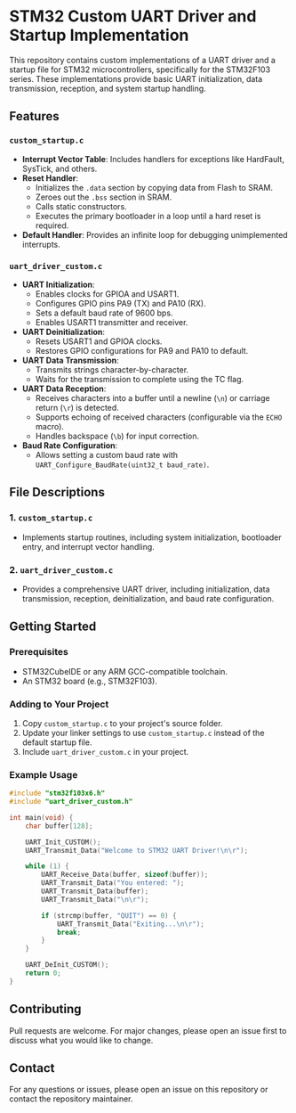 # STM32 Custom UART Driver and Startup Implementation

This repository contains custom implementations of a UART driver and a startup file for STM32 microcontrollers, specifically for the STM32F103 series. These implementations provide basic UART initialization, data transmission, reception, and system startup handling.

## Features

### `custom_startup.c`
- **Interrupt Vector Table**: Includes handlers for exceptions like HardFault, SysTick, and others.
- **Reset Handler**:
  - Initializes the `.data` section by copying data from Flash to SRAM.
  - Zeroes out the `.bss` section in SRAM.
  - Calls static constructors.
  - Executes the primary bootloader in a loop until a hard reset is required.
- **Default Handler**: Provides an infinite loop for debugging unimplemented interrupts.

### `uart_driver_custom.c`
- **UART Initialization**:
  - Enables clocks for GPIOA and USART1.
  - Configures GPIO pins PA9 (TX) and PA10 (RX).
  - Sets a default baud rate of 9600 bps.
  - Enables USART1 transmitter and receiver.
- **UART Deinitialization**:
  - Resets USART1 and GPIOA clocks.
  - Restores GPIO configurations for PA9 and PA10 to default.
- **UART Data Transmission**:
  - Transmits strings character-by-character.
  - Waits for the transmission to complete using the TC flag.
- **UART Data Reception**:
  - Receives characters into a buffer until a newline (`\n`) or carriage return (`\r`) is detected.
  - Supports echoing of received characters (configurable via the `ECHO` macro).
  - Handles backspace (`\b`) for input correction.
- **Baud Rate Configuration**:
  - Allows setting a custom baud rate with `UART_Configure_BaudRate(uint32_t baud_rate)`.

## File Descriptions

### 1. `custom_startup.c`
- Implements startup routines, including system initialization, bootloader entry, and interrupt vector handling.

### 2. `uart_driver_custom.c`
- Provides a comprehensive UART driver, including initialization, data transmission, reception, deinitialization, and baud rate configuration.

## Getting Started

### Prerequisites
- STM32CubeIDE or any ARM GCC-compatible toolchain.
- An STM32 board (e.g., STM32F103).

### Adding to Your Project
1. Copy `custom_startup.c` to your project's source folder.
2. Update your linker settings to use `custom_startup.c` instead of the default startup file.
3. Include `uart_driver_custom.c` in your project.

### Example Usage
```c
#include "stm32f103x6.h"
#include "uart_driver_custom.h"

int main(void) {
    char buffer[128];

    UART_Init_CUSTOM();
    UART_Transmit_Data("Welcome to STM32 UART Driver!\n\r");

    while (1) {
        UART_Receive_Data(buffer, sizeof(buffer));
        UART_Transmit_Data("You entered: ");
        UART_Transmit_Data(buffer);
        UART_Transmit_Data("\n\r");

        if (strcmp(buffer, "QUIT") == 0) {
            UART_Transmit_Data("Exiting...\n\r");
            break;
        }
    }

    UART_DeInit_CUSTOM();
    return 0;
}
```

## Contributing
Pull requests are welcome. For major changes, please open an issue first to discuss what you would like to change.

## Contact
For any questions or issues, please open an issue on this repository or contact the repository maintainer.

